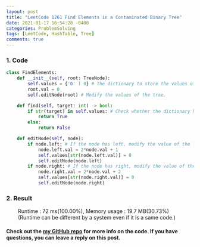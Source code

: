 ```yaml
---
layout: post
title: "LeetCode 1261 Find Elements in a Contaminated Binary Tree"
date: 2021-01-17 16:54:28 -0400
categories: ProblemSolving
tags: [LeetCode, HashTable, Tree]
comments: true
---
```


### 1. Code
```python
class FindElements:
    def __init__(self, root: TreeNode):
        self.values = {'0' : 0} # The dictionary to store the values of the modified tree.
        root.val = 0
        self.editNode(root) # Modify the values of the tree.

    def find(self, target: int) -> bool:
        if str(target) in self.values: # Check whether the dictionary has a value or not.
            return True
        else:
            return False

    def editNode(self, node):
        if node.left: # If the node has left, modify the value of the left node and save it in the dictionary.
            node.left.val = 2*node.val + 1
            self.values[str(node.left.val)] = 0
            self.editNode(node.left)
        if node.right: # If the node has right, modify the value of the right node and save it in the dictionary.
            node.right.val = 2*node.val + 2
            self.values[str(node.right.val)] = 0
            self.editNode(node.right)
```

### 2. Result
&nbsp;&nbsp;&nbsp;&nbsp;&nbsp;&nbsp;&nbsp;&nbsp;Runtime : 72 ms(100.00%), Memory usage : 19.7 MB(30.73%)  
&nbsp;&nbsp;&nbsp;&nbsp;&nbsp;&nbsp;&nbsp;&nbsp;(Runtime can be different by a system even if it is a same code.)

#### Check out the [my GitHub repo][hyuk-gh] for more info on the code. If you have questions, you can leave a reply on this post.
[hyuk-gh]: https://github.com/dlgur1994/StudyAlgorithms
